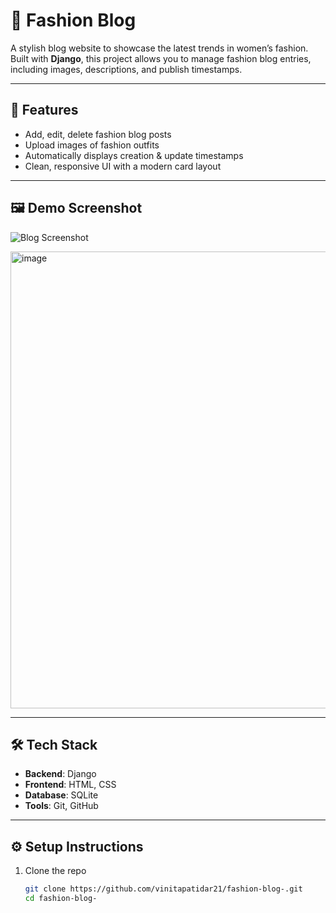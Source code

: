 # 👗 Fashion Blog

A stylish blog website to showcase the latest trends in women’s fashion. Built with **Django**, this project allows you to manage fashion blog entries, including images, descriptions, and publish timestamps.

---

## 🚀 Features

- Add, edit, delete fashion blog posts  
- Upload images of fashion outfits  
- Automatically displays creation & update timestamps  
- Clean, responsive UI with a modern card layout  

---

## 🖼 Demo Screenshot

![Blog Screenshot](https://github.com/vinitapatidar21/fashion-blog-/assets/YOUR_IMAGE_LINK_HERE.png)

<img width="1919" height="731" alt="image" src="https://github.com/user-attachments/assets/97687657-ad51-4417-88d1-0fc314415715" />


---

## 🛠 Tech Stack

- **Backend**: Django  
- **Frontend**: HTML, CSS  
- **Database**: SQLite  
- **Tools**: Git, GitHub  

---

## ⚙️ Setup Instructions

1. Clone the repo  
   ```bash
   git clone https://github.com/vinitapatidar21/fashion-blog-.git
   cd fashion-blog-
